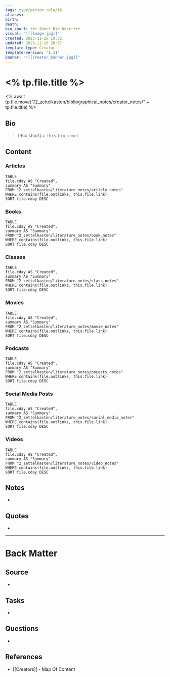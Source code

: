 ```yaml
---
tags: type/person role/tk
aliases: 
birth: 
death: 
bio_short: +++ Short Bio here +++
visual: "![[image.jpg]]"
created: 2023-11-26 19:32
updated: 2023-11-26 20:57
template-type: Creator
template-version: "1.11"
banner: "![[creator_banner.jpg]]"
---
```


# <% tp.file.title %>
<% await tp.file.move("/2_zettelkasten/bibliographical_notes/creator_notes/" + tp.file.title) %>
##  Bio
<!-- Short biography of the AUTHOR -->

> [!Bio short]
> `= this.bio_short`


## Content
<!-- Only most important I‘ve read -->
### Articles
```dataview
TABLE
file.cday AS "Created",
summary AS "Summary"
FROM "2_zettelkasten/literature_notes/article_notes"
WHERE contains(file.outlinks, this.file.link)
SORT file.cday DESC
```

### Books
```dataview
TABLE
file.cday AS "Created",
summary AS "Summary"
FROM "2_zettelkasten/literature_notes/book_notes"
WHERE contains(file.outlinks, this.file.link)
SORT file.cday DESC
```

### Classes
```dataview
TABLE
file.cday AS "Created",
summary AS "Summary"
FROM "2_zettelkasten/literature_notes/class_notes"
WHERE contains(file.outlinks, this.file.link)
SORT file.cday DESC
```

### Movies
```dataview
TABLE
file.cday AS "Created",
summary AS "Summary"
FROM "2_zettelkasten/literature_notes/movie_notes"
WHERE contains(file.outlinks, this.file.link)
SORT file.cday DESC
```

### Podcasts
```dataview
TABLE
file.cday AS "Created",
summary AS "Summary"
FROM "2_zettelkasten/literature_notes/pocasts_notes"
WHERE contains(file.outlinks, this.file.link)
SORT file.cday DESC
```

### Social Media Posts
```dataview
TABLE
file.cday AS "Created",
summary AS "Summary"
FROM "2_zettelkasten/literature_notes/social_media_notes"
WHERE contains(file.outlinks, this.file.link)
SORT file.cday DESC
```

### Videos
```dataview
TABLE
file.cday AS "Created",
summary AS "Summary"
FROM "2_zettelkasten/literature_notes/video_notes"
WHERE contains(file.outlinks, this.file.link)
SORT file.cday DESC
```
## Notes
<!-- The main content of my thoughts really -->
- 


## Quotes
<!-- Notable quotes with reference to their page or location -->
- 

---
# Back Matter
## Source
<!-- Always keep a link to the source- --> 
- 

## Tasks
<!-- What remains to be done with this note? --> 
- 

## Questions
<!-- What remains for you to consider? -->
- 

## References 
<!-- Links to pages not referenced in the content -->
- [[Creators]] - Map Of Content